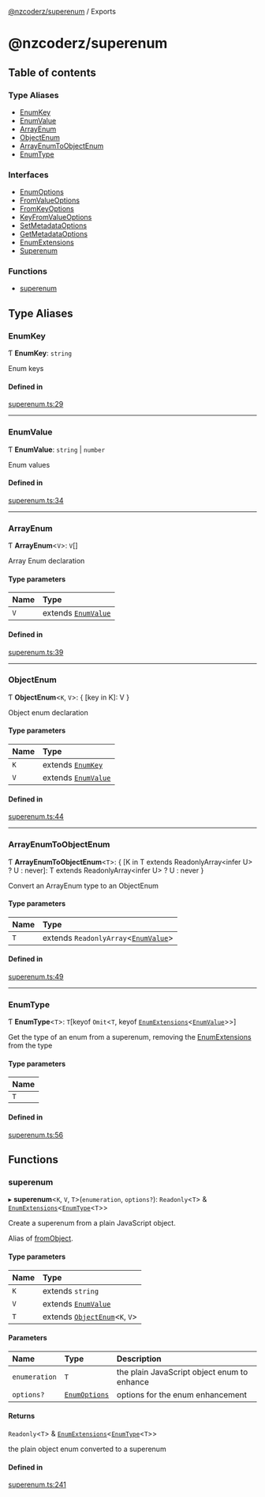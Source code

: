 [@nzcoderz/superenum](API.md) / Exports

# @nzcoderz/superenum

## Table of contents

### Type Aliases

- [EnumKey](modules.md#EnumKey)
- [EnumValue](modules.md#EnumValue)
- [ArrayEnum](modules.md#ArrayEnum)
- [ObjectEnum](modules.md#ObjectEnum)
- [ArrayEnumToObjectEnum](modules.md#ArrayEnumToObjectEnum)
- [EnumType](modules.md#EnumType)

### Interfaces

- [EnumOptions](interfaces/EnumOptions.md)
- [FromValueOptions](interfaces/FromValueOptions.md)
- [FromKeyOptions](interfaces/FromKeyOptions.md)
- [KeyFromValueOptions](interfaces/KeyFromValueOptions.md)
- [SetMetadataOptions](interfaces/SetMetadataOptions.md)
- [GetMetadataOptions](interfaces/GetMetadataOptions.md)
- [EnumExtensions](interfaces/EnumExtensions.md)
- [Superenum](interfaces/Superenum.md)

### Functions

- [superenum](modules.md#superenum)

## Type Aliases

### EnumKey

Ƭ **EnumKey**: `string`

Enum keys

#### Defined in

[superenum.ts:29](https://github.com/zx-ncoderz/superenum/blob/99a0ef7/src/superenum.ts#L29)

___

### EnumValue

Ƭ **EnumValue**: `string` \| `number`

Enum values

#### Defined in

[superenum.ts:34](https://github.com/zx-ncoderz/superenum/blob/99a0ef7/src/superenum.ts#L34)

___

### ArrayEnum

Ƭ **ArrayEnum**<`V`\>: `V`[]

Array Enum declaration

#### Type parameters

| Name | Type |
| :------ | :------ |
| `V` | extends [`EnumValue`](modules.md#EnumValue) |

#### Defined in

[superenum.ts:39](https://github.com/zx-ncoderz/superenum/blob/99a0ef7/src/superenum.ts#L39)

___

### ObjectEnum

Ƭ **ObjectEnum**<`K`, `V`\>: { [key in K]: V }

Object enum declaration

#### Type parameters

| Name | Type |
| :------ | :------ |
| `K` | extends [`EnumKey`](modules.md#EnumKey) |
| `V` | extends [`EnumValue`](modules.md#EnumValue) |

#### Defined in

[superenum.ts:44](https://github.com/zx-ncoderz/superenum/blob/99a0ef7/src/superenum.ts#L44)

___

### ArrayEnumToObjectEnum

Ƭ **ArrayEnumToObjectEnum**<`T`\>: { [K in T extends ReadonlyArray<infer U\> ? U : never]: T extends ReadonlyArray<infer U\> ? U : never }

Convert an ArrayEnum type to an ObjectEnum

#### Type parameters

| Name | Type |
| :------ | :------ |
| `T` | extends `ReadonlyArray`<[`EnumValue`](modules.md#EnumValue)\> |

#### Defined in

[superenum.ts:49](https://github.com/zx-ncoderz/superenum/blob/99a0ef7/src/superenum.ts#L49)

___

### EnumType

Ƭ **EnumType**<`T`\>: `T`[keyof `Omit`<`T`, keyof [`EnumExtensions`](interfaces/EnumExtensions.md)<[`EnumValue`](modules.md#EnumValue)\>\>]

Get the type of an enum from a superenum, removing the  [EnumExtensions](interfaces/EnumExtensions.md) from the type

#### Type parameters

| Name |
| :------ |
| `T` |

#### Defined in

[superenum.ts:56](https://github.com/zx-ncoderz/superenum/blob/99a0ef7/src/superenum.ts#L56)

## Functions

### superenum

▸ **superenum**<`K`, `V`, `T`\>(`enumeration`, `options?`): `Readonly`<`T`\> & [`EnumExtensions`](interfaces/EnumExtensions.md)<[`EnumType`](modules.md#EnumType)<`T`\>\>

Create a superenum from a plain JavaScript object.

Alias of [fromObject](interfaces/Superenum.md#fromObject).

#### Type parameters

| Name | Type |
| :------ | :------ |
| `K` | extends `string` |
| `V` | extends [`EnumValue`](modules.md#EnumValue) |
| `T` | extends [`ObjectEnum`](modules.md#ObjectEnum)<`K`, `V`\> |

#### Parameters

| Name | Type | Description |
| :------ | :------ | :------ |
| `enumeration` | `T` | the plain JavaScript object enum to enhance |
| `options?` | [`EnumOptions`](interfaces/EnumOptions.md) | options for the enum enhancement |

#### Returns

`Readonly`<`T`\> & [`EnumExtensions`](interfaces/EnumExtensions.md)<[`EnumType`](modules.md#EnumType)<`T`\>\>

the plain object enum converted to a superenum

#### Defined in

[superenum.ts:241](https://github.com/zx-ncoderz/superenum/blob/99a0ef7/src/superenum.ts#L241)
